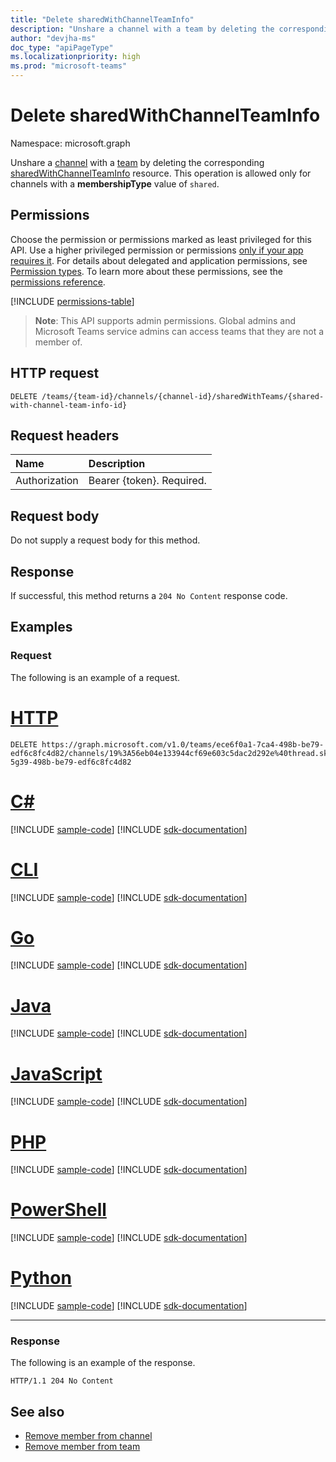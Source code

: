 ```yaml
---
title: "Delete sharedWithChannelTeamInfo"
description: "Unshare a channel with a team by deleting the corresponding sharedWithChannelTeamInfo resource."
author: "devjha-ms"
doc_type: "apiPageType"
ms.localizationpriority: high
ms.prod: "microsoft-teams"
---
```


# Delete sharedWithChannelTeamInfo
Namespace: microsoft.graph

Unshare a [channel](../resources/channel.md) with a [team](../resources/team.md) by deleting the corresponding [sharedWithChannelTeamInfo](../resources/sharedwithchannelteaminfo.md) resource. This operation is allowed only for channels with a **membershipType** value of `shared`.

## Permissions
Choose the permission or permissions marked as least privileged for this API. Use a higher privileged permission or permissions [only if your app requires it](/graph/permissions-overview#best-practices-for-using-microsoft-graph-permissions). For details about delegated and application permissions, see [Permission types](/graph/permissions-overview#permission-types). To learn more about these permissions, see the [permissions reference](/graph/permissions-reference).

<!-- { "blockType": "permissions", "name": "sharedwithchannelteaminfo_delete" } -->
[!INCLUDE [permissions-table](../includes/permissions/sharedwithchannelteaminfo-delete-permissions.md)]


> **Note**: This API supports admin permissions. Global admins and Microsoft Teams service admins can access teams that they are not a member of.

## HTTP request

<!-- {
  "blockType": "ignored"
}
-->
``` http
DELETE /teams/{team-id}/channels/{channel-id}/sharedWithTeams/{shared-with-channel-team-info-id}
```

## Request headers
|Name|Description|
|:---|:---|
|Authorization|Bearer {token}. Required.|

## Request body
Do not supply a request body for this method.

## Response

If successful, this method returns a `204 No Content` response code.

## Examples

### Request

The following is an example of a request.


# [HTTP](#tab/http)
<!-- {
  "blockType": "request",
  "name": "delete_sharedwithTeamschannelteaminfo",
  "sampleKeys": ["ece6f0a1-7ca4-498b-be79-edf6c8fc4d82", "19%3A56eb04e133944cf69e603c5dac2d292e%40thread.skype", "ece6f0a1-5g39-498b-be79-edf6c8fc4d82"]
}
-->
``` http
DELETE https://graph.microsoft.com/v1.0/teams/ece6f0a1-7ca4-498b-be79-edf6c8fc4d82/channels/19%3A56eb04e133944cf69e603c5dac2d292e%40thread.skype/sharedWithTeams/ece6f0a1-5g39-498b-be79-edf6c8fc4d82
```

# [C#](#tab/csharp)
[!INCLUDE [sample-code](../includes/snippets/csharp/delete-sharedwithteamschannelteaminfo-csharp-snippets.md)]
[!INCLUDE [sdk-documentation](../includes/snippets/snippets-sdk-documentation-link.md)]

# [CLI](#tab/cli)
[!INCLUDE [sample-code](../includes/snippets/cli/delete-sharedwithteamschannelteaminfo-cli-snippets.md)]
[!INCLUDE [sdk-documentation](../includes/snippets/snippets-sdk-documentation-link.md)]

# [Go](#tab/go)
[!INCLUDE [sample-code](../includes/snippets/go/delete-sharedwithteamschannelteaminfo-go-snippets.md)]
[!INCLUDE [sdk-documentation](../includes/snippets/snippets-sdk-documentation-link.md)]

# [Java](#tab/java)
[!INCLUDE [sample-code](../includes/snippets/java/delete-sharedwithteamschannelteaminfo-java-snippets.md)]
[!INCLUDE [sdk-documentation](../includes/snippets/snippets-sdk-documentation-link.md)]

# [JavaScript](#tab/javascript)
[!INCLUDE [sample-code](../includes/snippets/javascript/delete-sharedwithteamschannelteaminfo-javascript-snippets.md)]
[!INCLUDE [sdk-documentation](../includes/snippets/snippets-sdk-documentation-link.md)]

# [PHP](#tab/php)
[!INCLUDE [sample-code](../includes/snippets/php/delete-sharedwithteamschannelteaminfo-php-snippets.md)]
[!INCLUDE [sdk-documentation](../includes/snippets/snippets-sdk-documentation-link.md)]

# [PowerShell](#tab/powershell)
[!INCLUDE [sample-code](../includes/snippets/powershell/delete-sharedwithteamschannelteaminfo-powershell-snippets.md)]
[!INCLUDE [sdk-documentation](../includes/snippets/snippets-sdk-documentation-link.md)]

# [Python](#tab/python)
[!INCLUDE [sample-code](../includes/snippets/python/delete-sharedwithteamschannelteaminfo-python-snippets.md)]
[!INCLUDE [sdk-documentation](../includes/snippets/snippets-sdk-documentation-link.md)]

---

### Response

The following is an example of the response.

<!-- {
  "blockType": "response",
  "truncated": true
}
-->
``` http
HTTP/1.1 204 No Content
```

## See also

- [Remove member from channel](channel-delete-members.md)
- [Remove member from team](team-delete-members.md)
